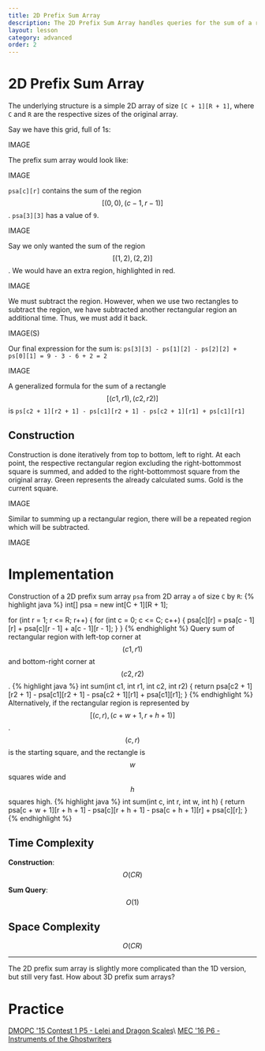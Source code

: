```yaml
---
title: 2D Prefix Sum Array
description: The 2D Prefix Sum Array handles queries for the sum of a rectangular region on a grid (2D array).
layout: lesson
category: advanced
order: 2
---
```


# 2D Prefix Sum Array

The underlying structure is a simple 2D array of size `[C + 1][R + 1]`, where `C` and `R` are the respective sizes of the original array.

Say we have this grid, full of 1s:

IMAGE

The prefix sum array would look like:

IMAGE

`psa[c][r]` contains the sum of the region $$[(0,0),(c−1,r−1)]$$. `psa[3][3]` has a value of `9`.

IMAGE

Say we only wanted the sum of the region $$[(1,2),(2,2)]$$. We would have an extra region, highlighted in red.

IMAGE

We must subtract the region. However, when we use two rectangles to subtract the region, we have subtracted another rectangular region an additional time. Thus, we must add it back.

IMAGE(S)

Our final expression for the sum is: `ps[3][3] - ps[1][2] - ps[2][2] + ps[0][1] = 9 - 3 - 6 + 2 = 2`

IMAGE

A generalized formula for the sum of a rectangle $$[(c1,r1),(c2,r2)]$$ is `ps[c2 + 1][r2 + 1] - ps[c1][r2 + 1] - ps[c2 + 1][r1] + ps[c1][r1]`

## Construction

Construction is done iteratively from top to bottom, left to right. At each point, the respective rectangular region excluding the right-bottommost square is summed, and added to the right-bottommost square from the original array. Green represents the already calculated sums. Gold is the current square.

IMAGE

Similar to summing up a rectangular region, there will be a repeated region which will be subtracted.

IMAGE

# Implementation

Construction of a 2D prefix sum array `psa` from 2D array `a` of size `C` by `R`:
{% highlight java %}
int[] psa = new int[C + 1][R + 1];

for (int r = 1; r <= R; r++) {
    for (int c = 0; c <= C; c++) {
        psa[c][r] = psa[c - 1][r] + psa[c][r - 1] + a[c - 1][r - 1];
    }
}
{% endhighlight %}
Query sum of rectangular region with left-top corner at $$(c1,r1)$$ and bottom-right corner at $$(c2,r2)$$.
{% highlight java %}
int sum(int c1, int r1, int c2, int r2) {
    return psa[c2 + 1][r2 + 1] - psa[c1][r2 + 1] - psa[c2 + 1][r1] + psa[c1][r1];
}
{% endhighlight %}
Alternatively, if the rectangular region is represented by $$[(c,r),(c+w+1,r+h+1)]$$. $$(c,r)$$ is the starting square, and the rectangle is $$w$$ squares wide and $$h$$ squares high.
{% highlight java %}
int sum(int c, int r, int w, int h) {
    return psa[c + w + 1][r + h + 1] - psa[c][r + h + 1] - psa[c + h + 1][r] + psa[c][r];
}
{% endhighlight %}

## Time Complexity
**Construction**: $$O(CR)$$

**Sum Query**: $$O(1)$$

## Space Complexity
$$O(CR)$$
<hr>
The 2D prefix sum array is slightly more complicated than the 1D version, but still very fast. How about 3D prefix sum arrays?

# Practice

[DMOPC '15 Contest 1 P5 - Lelei and Dragon Scales](https://dmoj.ca/problem/dmopc15c1p5)\\
[MEC '16 P6 - Instruments of the Ghostwriters](https://dmoj.ca/problem/mec16p6)